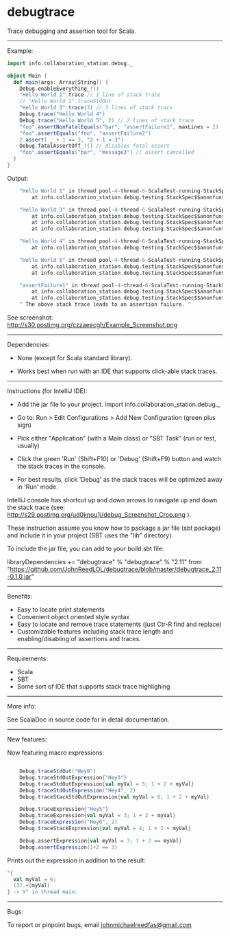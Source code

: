 # debugtrace
Trace debugging and assertion tool for Scala.

____________________________________________________________________________________________________________________

Example:

```scala
import info.collaboration_station.debug._

object Main {
  def main(args: Array[String]) {
    Debug.enableEverything_!()
    "Hello World 1".trace // 1 line of stack trace
    // "Hello World 2".traceStdOut
    "Hello World 3".trace(3) // 3 lines of stack trace
    Debug.trace("Hello World 4")
    Debug.trace("Hello World 5", 2) // 2 lines of stack trace
    "foo".assertNonFatalEquals("bar", "assertFailure1", maxLines = 2)
    "foo".assertEquals("foo", "assertFailure2")
    2.assert( _ + 1 == 3, "2 + 1 = 3")
    Debug.fatalAssertOff_!() // disables fatal assert
    "foo".assertEquals("bar", "message3") // assert cancelled
  }
}
```

Output:

```scala
	"Hello World 1" in thread pool-4-thread-6-ScalaTest-running-StackSpec:
		at info.collaboration_station.debug.testing.StackSpec$$anonfun$8.apply$mcV$sp(StackSpec.scala:149)

	"Hello World 3" in thread pool-4-thread-6-ScalaTest-running-StackSpec:
		at info.collaboration_station.debug.testing.StackSpec$$anonfun$8.apply$mcV$sp(StackSpec.scala:151)
		at info.collaboration_station.debug.testing.StackSpec$$anonfun$8.apply(StackSpec.scala:147)
		at info.collaboration_station.debug.testing.StackSpec$$anonfun$8.apply(StackSpec.scala:147)

	"Hello World 4" in thread pool-4-thread-6-ScalaTest-running-StackSpec:
		at info.collaboration_station.debug.testing.StackSpec$$anonfun$8.apply$mcV$sp(StackSpec.scala:152)

	"Hello World 5" in thread pool-4-thread-6-ScalaTest-running-StackSpec:
		at info.collaboration_station.debug.testing.StackSpec$$anonfun$8.apply$mcV$sp(StackSpec.scala:153)
		at info.collaboration_station.debug.testing.StackSpec$$anonfun$8.apply(StackSpec.scala:147)

	"assertFailure1" in thread pool-4-thread-6-ScalaTest-running-StackSpec:
		at info.collaboration_station.debug.testing.StackSpec$$anonfun$8.apply$mcV$sp(StackSpec.scala:154)
		at info.collaboration_station.debug.testing.StackSpec$$anonfun$8.apply(StackSpec.scala:147)
	^ The above stack trace leads to an assertion failure. ^
```

See screenshot: http://s30.postimg.org/czzaeecgh/Example_Screenshot.png

____________________________________________________________________________________________________________________

Dependencies:

- None (except for Scala standard library). 

- Works best when run with an IDE that supports click-able stack traces. 

____________________________________________________________________________________________________________________

Instructions (for IntelliJ IDE):

- Add the jar file to your project. import info.collaboration_station.debug._

- Go to: Run > Edit Configurations > Add New Configuration (green plus sign)

- Pick either "Application" (with a Main class) or "SBT Task" (run or test, usually)

- Click the green 'Run' (Shift+F10) or 'Debug' (Shift+F9) button and watch the stack traces in the console. 

- For best results, click 'Debug' as the stack traces will be optimized away in 'Run' mode. 
 
 
IntelliJ console has shortcut up and down arrows to navigate up and down the stack trace (see: http://s29.postimg.org/ud0knou1j/debug_Screenshot_Crop.png ).

These instruction assume you know how to package a jar file (sbt package) and include it in your project (SBT uses the "lib" directory).

To include the jar file, you can add to your build.sbt file: 

libraryDependencies += "debugtrace" % "debugtrace" % "2.11" from "https://github.com/JohnReedLOL/debugtrace/blob/master/debugtrace_2.11-0.1.0.jar"

____________________________________________________________________________________________________________________

Benefits:

- Easy to locate print statements
- Convenient object oriented style syntax
- Easy to locate and remove trace statements (just Ctr-R find and replace)
- Customizable features including stack trace length and enabling/disabling of assertions and traces.

____________________________________________________________________________________________________________________

Requirements:

- Scala
- SBT
- Some sort of IDE that supports stack trace highlighing

____________________________________________________________________________________________________________________

More info:

See ScalaDoc in source code for in detail documentation.

____________________________________________________________________________________________________________________

New features:

Now featuring macro expressions:

```scala

    Debug.traceStdOut("Hey0")
    Debug.traceStdOutExpression{"Hey3"}
    Debug.traceStdOutExpression{val myVal = 5; 1 + 2 + myVal}
    Debug.traceStdOutExpression("Hey4", 2)
    Debug.traceStackStdOutExpression{val myVal = 6; 1 + 2 + myVal}

    Debug.traceExpression{"Hey5"}
    Debug.traceExpression{val myVal = 3; 1 + 2 + myVal}
    Debug.traceExpression("Hey6", 2)
    Debug.traceStackExpression{val myVal = 4; 1 + 2 + myVal}

    Debug.assertExpression{val myVal = 3; 1 + 2 == myVal}
    Debug.assertExpression(1+2 == 3)

```

Prints out the expression in addition to the result:

```scala
"{
  val myVal = 6;
  (3).+(myVal)
} -> 9" in thread main:
```

____________________________________________________________________________________________________________________

Bugs:

To report or pinpoint bugs, email johnmichaelreedfas@gmail.com
